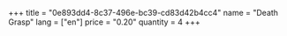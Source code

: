 +++
title = "0e893dd4-8c37-496e-bc39-cd83d42b4cc4"
name = "Death Grasp"
lang = ["en"]
price = "0.20"
quantity = 4
+++

